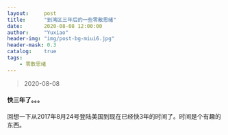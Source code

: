 ```yaml
---
layout:     post
title:      "到湾区三年后的一些零散思绪"
date:       2020-08-08 12:00:00
author:     "Yuxiao"
header-img: "img/post-bg-miui6.jpg"
header-mask: 0.3
catalog:    true
tags:
    - 零散思绪
---
```


>2020-08-08

#### 快三年了。。。
回想一下从2017年8月24号登陆美国到现在已经快3年的时间了。时间是个有趣的东西。
